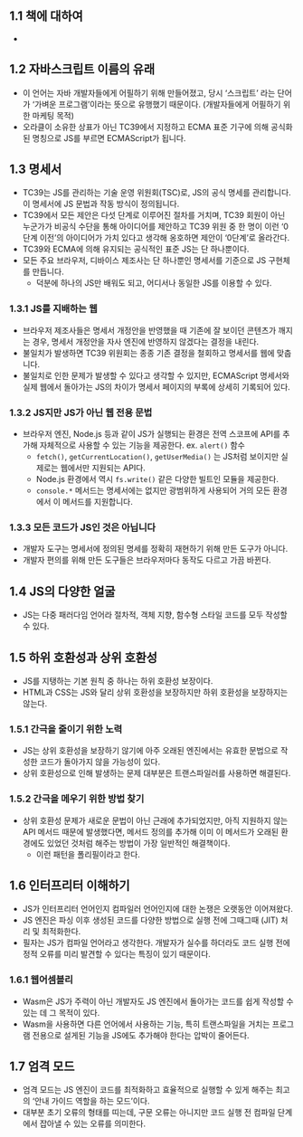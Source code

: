 ## 1.1 책에 대하여

- 

## 1.2 자바스크립트 이름의 유래

- 이 언어는 자바 개발자들에게 어필하기 위해 만들어졌고, 당시 ‘스크립트’ 라는 단어가 ‘가벼운 프로그램’이라는 뜻으로 유행했기 때문이다. (개발자들에게 어필하기 위한 마케팅 목적)
- 오라클이 소유한 상표가 아닌 TC39에서 지정하고 ECMA 표준 기구에 의해 공식화된 명칭으로 JS를 부르면 ECMAScript가 됩니다.

## 1.3 명세서

- TC39는 JS를 관리하는 기술 운영 위원회(TSC)로, JS의 공식 명세를 관리합니다. 이 명세서에 JS 문법과 작동 방식이 정의됩니다.
- TC39에서 모든 제안은 다섯 단계로 이루어진 절차를 거치며, TC39 회원이 아닌 누군가가 비공식 수단을 통해 아이디어를 제안하고 TC39 위원 중 한 명이 이런 ‘0단계 이전’의 아이디어가 가치 있다고 생각해 옹호하면 제안이 ‘0단계’로 올라간다.
- TC39와 ECMA에 의해 유지되는 공식적인 표준 JS는 단 하나뿐이다.
- 모든 주요 브라우저, 디바이스 제조사는 단 하나뿐인 명세서를 기준으로 JS 구현체를 만듭니다.
    - 덕분에 하나의 JS만 배워도 되고, 어디서나 동일한 JS를 이용할 수 있다.

### 1.3.1 JS를 지배하는 웹

- 브라우저 제조사들은 명세서 개정안을 반영했을 때 기존에 잘 보이던 콘텐츠가 깨지는 경우, 명세서 개정안을 자사 엔진에 반영하지 않겠다는 결정을 내린다.
- 불일치가 발생하면 TC39 위원회는 종종 기존 결정을 철회하고 명세서를 웹에 맞춥니다.
- 불일치로 인한 문제가 발생할 수 있다고 생각할 수 있지만,  ECMAScript 명세서와 실제 웹에서 돌아가는 JS의 차이가 명세서 페이지의 부록에 상세히 기록되어 있다.

### 1.3.2 JS지만 JS가 아닌 웹 전용 문법

- 브라우저 엔진, Node.js 등과 같이 JS가 실행되는 환경은 전역 스코프에 API를 추가해 자체적으로 사용할 수 있는 기능을 제공한다. ex. `alert()` 함수
    - `fetch()`, `getCurrentLocation()`, `getUserMedia()` 는 JS처럼 보이지만 실제로는 웹에서만 지원되는 API다.
    - Node.js 환경에서 역시 `fs.write()` 같은 다양한 빌트인 모듈을 제공한다.
    - `console.*` 메서드는 명세서에는 없지만 광범위하게 사용되어 거의 모든 환경에서 이 메서드를 지원합니다.

### 1.3.3 모든 코드가 JS인 것은 아닙니다

- 개발자 도구는 명세서에 정의된 명세를 정확히 재현하기 위해 만든 도구가 아니다.
- 개발자 편의를 위해 만든 도구들은 브라우저마다 동작도 다르고 가끔 바뀐다.

## 1.4 JS의 다양한 얼굴

- JS는 다중 패러다임 언어라 절차적, 객체 지향, 함수형 스타일 코드를 모두 작성할 수 있다.

## 1.5 하위 호환성과 상위 호환성

- JS를 지탱하는 기본 원칙 중 하나는 하위 호환성 보장이다.
- HTML과 CSS는 JS와 달리 상위 호환성을 보장하지만 하위 호환성을 보장하지는 않는다.

### 1.5.1 간극을 줄이기 위한 노력

- JS는 상위 호환성을 보장하기 않기에 아주 오래된 엔진에서는 유효한 문법으로 작성한 코드가 돌아가지 않을 가능성이 있다.
- 상위 호환성으로 인해 발생하는 문제 대부분은 트랜스파일러를 사용하면 해결된다.

### 1.5.2 간극을 메우기 위한 방법 찾기

- 상위 호환성 문제가 새로운 문법이 아닌 근래에 추가되었지만, 아직 지원하지 않는 API 메서드 때문에 발생했다면, 메서드 정의를 추가해 이미 이 메서드가 오래된 환경에도 있었던 것처럼 해주는 방법이 가장 일반적인 해결책이다.
    - 이런 패턴을 폴리필이라고 한다.

## 1.6 인터프리터 이해하기

- JS가 인터프리터 언어인지 컴파일러 언어인지에 대한 논쟁은 오랫동안 이어져왔다.
- JS 엔진은 파싱 이후 생성된 코드를 다양한 방법으로 실행 전에 그때그때 (JIT) 처리 및 최적화한다.
- 필자는 JS가 컴파일 언어라고 생각한다. 개발자가 실수를 하더라도 코드 실행 전에 정적 오류를 미리 발견할 수 있다는 특징이 있기 때문이다.

### 1.6.1 웹어셈블리

- Wasm은 JS가 주력이 아닌 개발자도 JS 엔진에서 돌아가는 코드를 쉽게 작성할 수 있는 데 그 목적이 있다.
- Wasm을 사용하면 다른 언어에서 사용하는 기능, 특히 트랜스파일을 거치는 프로그램 전용으로 설게된 기능을 JS에도 추가해야 한다는 압박이 줄어든다.

## 1.7 엄격 모드

- 엄격 모드는 JS 엔진이 코드를 최적화하고 효율적으로 실행할 수 있게 해주는 최고의 ‘안내 가이드 역할을 하는 모드’이다.
- 대부분 초기 오류의 형태를 띠는데, 구문 오류는 아니지만 코드 실행 전 컴파일 단계에서 잡아낼 수 있는 오류를 의미한다.
